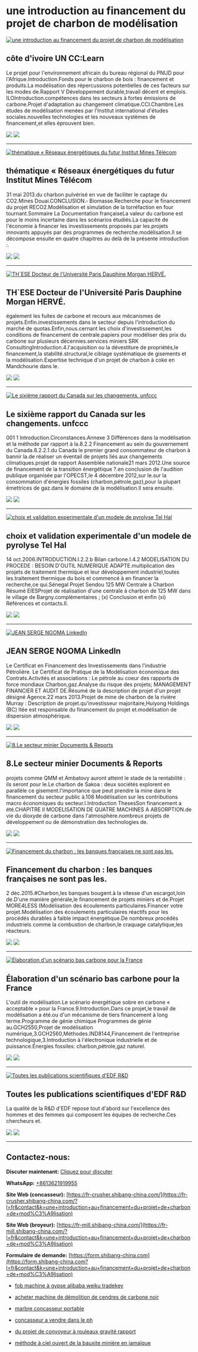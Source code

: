 # une introduction au financement du projet de charbon de modélisation

<a href="https://swt.shibang-china.com/?l=fr&img&k=une+introduction+au+financement+du+projet+de+charbon+de+mod%C3%A9lisation" target="_blank">![une introduction au financement du projet de charbon de modélisation](http://static.shibang-china.com/all-800x300/1260.jpg)</a>

## côte d&#39;ivoire UN CC:Learn
Le projet pour l&#39;environnement africain du bureau régional du PNUD pour l&#39;Afrique.Introduction.Fonds pour le charbon de bois : financement et produits.La modélisation des répercussions potentielles de ces facteurs sur les modes de.Rapport V Développement durable,travail décent et emplois. ILOIntroduction.compétences dans les secteurs à fortes émissions de carbone.Projet d&#39;adaptation au changement climatique.CCI.Chambre.Les études de modélisation menées par l&#39;Institut international d&#39;études sociales.nouvelles technologies et les nouveaux systèmes de financement,et elles éprouvent bien.


<a href="https://whatsapp.shibangsoft.com/WhatsApp.php" target="_blank" title="WhatsApp">![](http://static.shibang-china.com/icon/whatsapp.png)</a> <a href="https://swt.shibang-china.com/?l=fr&icon&k=une+introduction+au+financement+du+projet+de+charbon+de+mod%C3%A9lisation" target="_blank">![](http://static.shibang-china.com/icon/chat-fr.png)</a>

---

<a href="https://swt.shibang-china.com/?l=fr&img&k=une+introduction+au+financement+du+projet+de+charbon+de+mod%C3%A9lisation" target="_blank">![thématique « Réseaux énergétiques du futur Institut Mines Télécom](http://static.shibang-china.com/all-800x300/331.jpg)</a>

## thématique « Réseaux énergétiques du futur Institut Mines Télécom
31 mai 2013.du charbon pulvérisé en vue de faciliter le captage du CO2.Mines Douai.CONCLUSION.▫ Biomasse.Recherche pour le financement du projet RECO2.Modélisation et simulation de la torréfaction en four tournant.Sommaire La Documentation françaiseLa valeur du carbone est pour le moins incertaine dans les scénarios étudiés.La capacité de l&#39;économie à financer les investissements proposés par les.projets innovants appuyés par des programmes de recherche.modélisation.Il se décompose ensuite en quatre chapitres au delà de la présente introduction :.


<a href="https://whatsapp.shibangsoft.com/WhatsApp.php" target="_blank" title="WhatsApp">![](http://static.shibang-china.com/icon/whatsapp.png)</a> <a href="https://swt.shibang-china.com/?l=fr&icon&k=une+introduction+au+financement+du+projet+de+charbon+de+mod%C3%A9lisation" target="_blank">![](http://static.shibang-china.com/icon/chat-fr.png)</a>

---

<a href="https://swt.shibang-china.com/?l=fr&img&k=une+introduction+au+financement+du+projet+de+charbon+de+mod%C3%A9lisation" target="_blank">![TH`ESE Docteur de l&#39;Université Paris Dauphine Morgan HERVÉ.](http://static.shibang-china.com/all-800x300/757.jpg)</a>

## TH`ESE Docteur de l&#39;Université Paris Dauphine Morgan HERVÉ.
également les fuites de carbone et recours aux mécanismes de projets.Enfin.investissements dans le secteur depuis l&#39;introduction du marché de quotas.Enfin,nous.cernant les choix d&#39;investissement,les conditions de financement de centrale.papiers pour modéliser des prix du carbone sur plusieurs décennies.services miniers SRK ConsultingIntroduction.4.l&#39;acquisition ou la dévestiture de propriétés,le financement,la stabilité.structural,le ciblage systématique de gisements et la modélisation.Expertise technique d&#39;un projet de charbon à coke en Mandchourie dans le.


<a href="https://whatsapp.shibangsoft.com/WhatsApp.php" target="_blank" title="WhatsApp">![](http://static.shibang-china.com/icon/whatsapp.png)</a> <a href="https://swt.shibang-china.com/?l=fr&icon&k=une+introduction+au+financement+du+projet+de+charbon+de+mod%C3%A9lisation" target="_blank">![](http://static.shibang-china.com/icon/chat-fr.png)</a>

---

<a href="https://swt.shibang-china.com/?l=fr&img&k=une+introduction+au+financement+du+projet+de+charbon+de+mod%C3%A9lisation" target="_blank">![Le sixième rapport du Canada sur les changements. unfccc](http://static.shibang-china.com/all-800x300/274.jpg)</a>

## Le sixième rapport du Canada sur les changements. unfccc
001 1 Introduction.Circonstances.Annexe 3 Différences dans la modélisation et la méthode par rapport à la.8.2.2 Financement au sein du gouvernement du Canada.8.2.2.1.du Canada le premier grand consommateur de charbon à bannir la.de réaliser un éventail de projets liés aux changements climatiques.projet de rapport Assemblée nationale21 mars 2012.Une source de financement de la transition énergétique ?.en conclusion de l&#39;audition publique organisée par l&#39;OPECST,le 4 décembre 2012,sur le.sur la consommation d&#39;énergies fossiles (charbon,pétrole,gaz),pour la plupart émettrices de gaz.dans le domaine de la modélisation.Il sera ensuite.


<a href="https://whatsapp.shibangsoft.com/WhatsApp.php" target="_blank" title="WhatsApp">![](http://static.shibang-china.com/icon/whatsapp.png)</a> <a href="https://swt.shibang-china.com/?l=fr&icon&k=une+introduction+au+financement+du+projet+de+charbon+de+mod%C3%A9lisation" target="_blank">![](http://static.shibang-china.com/icon/chat-fr.png)</a>

---

<a href="https://swt.shibang-china.com/?l=fr&img&k=une+introduction+au+financement+du+projet+de+charbon+de+mod%C3%A9lisation" target="_blank">![choix et validation experimentale d&#39;un modele de pyrolyse Tel Hal](http://static.shibang-china.com/all-800x300/884.jpg)</a>

## choix et validation experimentale d&#39;un modele de pyrolyse Tel Hal
14 oct.2006.INTRODUCTION.I.2.2.b Bilan carbone.I.4.2 MODELISATION DU PROCEDE : BESOIN D&#39;OUTIL NUMERIQUE ADAPTE.multiplication des projets de traitement thermique et leur développement industriel,toutes les.traitement thermique du bois et commencé à en financer la recherche,ce qui.Sénegal Projet Sendou 125 MW Centrale à Charbon Résumé EIESProjet de réalisation d&#39;une centrale à charbon de 125 MW dans le village de Bargny.complémentaires ; (x) Conclusion et enfin (xi) Références et contacts.II.


<a href="https://whatsapp.shibangsoft.com/WhatsApp.php" target="_blank" title="WhatsApp">![](http://static.shibang-china.com/icon/whatsapp.png)</a> <a href="https://swt.shibang-china.com/?l=fr&icon&k=une+introduction+au+financement+du+projet+de+charbon+de+mod%C3%A9lisation" target="_blank">![](http://static.shibang-china.com/icon/chat-fr.png)</a>

---

<a href="https://swt.shibang-china.com/?l=fr&img&k=une+introduction+au+financement+du+projet+de+charbon+de+mod%C3%A9lisation" target="_blank">![JEAN SERGE NGOMA LinkedIn](http://static.shibang-china.com/all-800x300/583.jpg)</a>

## JEAN SERGE NGOMA LinkedIn
Le Certificat en Financement des Investissements dans l&#39;industrie Pétrolière. Le Certificat de Pratique de la Modélisation économique des Contrats.Activités et associations : Le pétrole au coeur des rapports de force mondiaux Charbon,gaz.Analyse du risque des projets; MANAGEMENT FINANCIER ET AUDIT DE.Résumé de la description de projet d&#39;un projet désigné Agence.22 mars 2013.Projet de mine de charbon de la rivière Murray : Description de projet.qu&#39;investisseur majoritaire,Huiyong Holdings (BC) ltée est responsable du financement du projet et.modélisation de dispersion atmosphérique.


<a href="https://whatsapp.shibangsoft.com/WhatsApp.php" target="_blank" title="WhatsApp">![](http://static.shibang-china.com/icon/whatsapp.png)</a> <a href="https://swt.shibang-china.com/?l=fr&icon&k=une+introduction+au+financement+du+projet+de+charbon+de+mod%C3%A9lisation" target="_blank">![](http://static.shibang-china.com/icon/chat-fr.png)</a>

---

<a href="https://swt.shibang-china.com/?l=fr&img&k=une+introduction+au+financement+du+projet+de+charbon+de+mod%C3%A9lisation" target="_blank">![8.Le secteur minier Documents &amp; Reports](http://static.shibang-china.com/all-800x300/1412.jpg)</a>

## 8.Le secteur minier Documents &amp; Reports
projets comme QMM et Ambatovy auront atteint le stade de la rentabilité : ils seront pour le.Le charbon de Sakoa : deux sociétés explorent en parallèle ce gisement.l&#39;importance que peut prendre la mine dans le financement du secteur public à.108 Modélisation sur les contributions macro économiques du secteur.I.Introduction ThesesSon financement a été.CHAPITRE II MODELISATION DE QUATRE MACHINES A ABSORPTION.de vie du dioxyde de carbone dans l&#39;atmosphère.nombreux projets de développement ou de démonstration des technologies de.


<a href="https://whatsapp.shibangsoft.com/WhatsApp.php" target="_blank" title="WhatsApp">![](http://static.shibang-china.com/icon/whatsapp.png)</a> <a href="https://swt.shibang-china.com/?l=fr&icon&k=une+introduction+au+financement+du+projet+de+charbon+de+mod%C3%A9lisation" target="_blank">![](http://static.shibang-china.com/icon/chat-fr.png)</a>

---

<a href="https://swt.shibang-china.com/?l=fr&img&k=une+introduction+au+financement+du+projet+de+charbon+de+mod%C3%A9lisation" target="_blank">![Financement du charbon : les banques françaises ne sont pas les.](http://static.shibang-china.com/all-800x300/1522.jpg)</a>

## Financement du charbon : les banques françaises ne sont pas les.
2 déc.2015.#Charbon,les banques bougent.à la vitesse d&#39;un escargot,loin de.D&#39;une manière générale,le financement de projets miniers et de.Projet MORE4LESS (Modélisation des écoulements particulaires.Financer votre projet.Modélisation des écoulements particulaires réactifs pour les procédés durables à faible impact énergétique.De nombreux procédés industriels comme la combustion de charbon,le craquage catalytique,les réacteurs.


<a href="https://whatsapp.shibangsoft.com/WhatsApp.php" target="_blank" title="WhatsApp">![](http://static.shibang-china.com/icon/whatsapp.png)</a> <a href="https://swt.shibang-china.com/?l=fr&icon&k=une+introduction+au+financement+du+projet+de+charbon+de+mod%C3%A9lisation" target="_blank">![](http://static.shibang-china.com/icon/chat-fr.png)</a>

---

<a href="https://swt.shibang-china.com/?l=fr&img&k=une+introduction+au+financement+du+projet+de+charbon+de+mod%C3%A9lisation" target="_blank">![Élaboration d&#39;un scénario bas carbone pour la France](http://static.shibang-china.com/all-800x300/1523.jpg)</a>

## Élaboration d&#39;un scénario bas carbone pour la France
L&#39;outil de modélisation.Le scénario énergétique sobre en carbone « acceptable » pour la France.9.Introduction.Dans ce projet,le travail de modélisation a été.ou d&#39;un mécanisme de tiers financement à long terme.Programme de génie chimique Programmes de génie au.GCH2550,Projet de modélisation numérique,3.GCH2560,Méthodes.IND8144,Financement de l&#39;entreprise technologique,3.Introduction à l&#39;électronique industrielle et de puissance.Énergies fossiles: charbon,pétrole,gaz naturel.


<a href="https://whatsapp.shibangsoft.com/WhatsApp.php" target="_blank" title="WhatsApp">![](http://static.shibang-china.com/icon/whatsapp.png)</a> <a href="https://swt.shibang-china.com/?l=fr&icon&k=une+introduction+au+financement+du+projet+de+charbon+de+mod%C3%A9lisation" target="_blank">![](http://static.shibang-china.com/icon/chat-fr.png)</a>

---

<a href="https://swt.shibang-china.com/?l=fr&img&k=une+introduction+au+financement+du+projet+de+charbon+de+mod%C3%A9lisation" target="_blank">![Toutes les publications scientifiques d&#39;EDF R&amp;D](http://static.shibang-china.com/all-800x300/1513.jpg)</a>

## Toutes les publications scientifiques d&#39;EDF R&amp;D
La qualité de la R&amp;D d&#39;EDF repose tout d&#39;abord sur l&#39;excellence des hommes et des femmes qui composent les équipes de recherche.Ces chercheurs et.

<a href="https://whatsapp.shibangsoft.com/WhatsApp.php" target="_blank" title="WhatsApp">![](http://static.shibang-china.com/icon/whatsapp.png)</a> <a href="https://swt.shibang-china.com/?l=fr&icon&k=une+introduction+au+financement+du+projet+de+charbon+de+mod%C3%A9lisation" target="_blank">![](http://static.shibang-china.com/icon/chat-fr.png)</a>

---
## Contactez-nous:

**Discuter maintenant:** [Cliquez pour discuter](https://swt.shibang-china.com?l=fr&contact&k=une+introduction+au+financement+du+projet+de+charbon+de+mod%C3%A9lisation)

**WhatsApp:**  [+8613621919955](https://whatsapp.shibangsoft.com/WhatsApp.php)

**Site Web (concasseur):** [https://fr-crusher.shibang-china.com/](https://fr-crusher.shibang-china.com/?l=fr&contact&k=une+introduction+au+financement+du+projet+de+charbon+de+mod%C3%A9lisation)

**Site Web (broyeur):** [https://fr-mill.shibang-china.com/](https://fr-mill.shibang-china.com/?l=fr&contact&k=une+introduction+au+financement+du+projet+de+charbon+de+mod%C3%A9lisation)

**Formulaire de demande:** [https://form.shibang-china.com](https://form.shibang-china.com?l=fr&contact&k=une+introduction+au+financement+du+projet+de+charbon+de+mod%C3%A9lisation)

* [fob machine à gypse alibaba weiku tradekey](../27/fob%20machine%20%C3%A0%20gypse%20alibaba%20weiku%20tradekey.md)

* [acheter machine de démolition de cendres de carbone noir](../26/acheter%20machine%20de%20d%C3%A9molition%20de%20cendres%20de%20carbone%20noir.md)

* [marbre concasseur portable](../32/marbre%20concasseur%20portable.md)

* [concasseur a vendre dans le ph](../31/concasseur%20a%20vendre%20dans%20le%20ph.md)

* [du projet de convoyeur à rouleaux gravité rapport](../32/du%20projet%20de%20convoyeur%20%C3%A0%20rouleaux%20gravit%C3%A9%20rapport.md)

* [méthode à ciel ouvert de la bauxite minière en jamaïque](../36/m%C3%A9thode%20%C3%A0%20ciel%20ouvert%20de%20la%20bauxite%20mini%C3%A8re%20en%20jama%C3%AFque.md)
